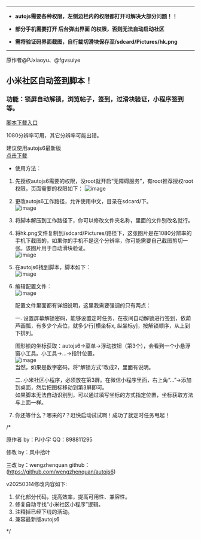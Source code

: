 ******************************************************************
*   __autojs需要各种权限，左侧边栏内的权限都打开可解决大部分问题！！__

*   __部分手机需要打开 后台弹出界面  的权限，否则无法自动启动社区__

*   __需将验证码界面截图，自行裁切滑块保存至/sdcard/Pictures/hk.png__
******************************************************************


原作者@PJxiaoyu、@fgvsuiye

## 小米社区自动签到脚本！
### 功能：锁屏自动解锁，浏览帖子，签到，过滑块验证，小程序签到等。  

[脚本下载入口](https://github.com/wengzhenquan/autojs6/releases)

1080分辨率可用，其它分辨率可能出错。  

建议使用autojs6最新版  
[点击下载](https://github.com/SuperMonster003/AutoJs6/releases)  


* 使用方法：  
1. 先授权autojs6需要的权限，没root就开启“无障碍服务”，有root推荐授权root权限，页面需要的权限如下：
    ![image](说明/需要的权限.jpg)  



2. 更改autojs6工作路径，允许使用中文，目录在sdcard/下。  
![image](说明/更改工作路径.jpg)  

3. 将脚本解压到工作路径下，你可以修改文件夹名称，里面的文件别改名就行。  

4. 将hk.png文件复制到/sdcard/Pictures/路径下，这张图片是在1080分辨率的手机下截图的，如果你的手机不是这个分辨率，你可能需要自己截图剪切一张。该图片用于自动滑块验证。  
![image](说明/移动hk.png至sdcard_Pictures路径下.jpg)  


5. 在autojs6找到脚本，脚本如下：  
   ![image](说明/主界面.jpg)  


6. 编辑配置文件：  
   ![image](说明/配置文件说明.jpg)  

   配置文件里面都有详细说明，这里我需要强调的只有两点：
   
   一. 设置屏幕解锁密码，能够设置定时任务，在夜间自动解锁进行签到，依葫芦画瓢，有多少个点位，就多少行[横坐标x, 纵坐标y]，按解锁顺序，从上到下排列。
   
   图形锁的坐标获取：autojs6→菜单→浮动按钮（第3个），会看到一个小悬浮窗小工具。小工具→…→指针位置。  
   ![image](说明/获取坐标工具.jpg)  
   当然，如果是数字密码，将“解锁方式”改成2，里面有说明。
   
   二. 小米社区小程序，必须放在第3屏。在微信小程序里面，右上角“…”→添加到桌面，然后把图标移动到第3屏即可。  
   如果脚本无法自动识别到，可以通过填写坐标的方式指定位置，坐标获取方法与上面一样。  
    

   
8. 你还等什么？哪来的7？赶快启动试试啊！成功了就定时任务甩起！
   

/*

原作者  by：PJ小宇    QQ：898811295

修改    by：风中拾叶

三改   by：wengzhenquan
github：(https://github.com/wengzhenquan/autojs6)


v20250314修改内容如下:

1. 优化部分代码，提高效率，提高可用性、兼容性。
2. 修复自动寻找“小米社区小程序”逻辑。
3. 注释掉已经下线的活动。
4. 兼容最新版autojs6

*/

